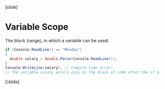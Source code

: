 [slide]
# Variable Scope
The block (range), in which a variable can be used:

```csharp
if (Console.ReadLine() == "Monday")
{
  double salary = double.Parse(Console.ReadLine());
}
Console.WriteLine(salary); // Compile-time error!
// The variable salary exists only in the block of code after the if statement
```
[/slide]
